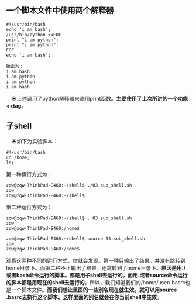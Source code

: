 ## 一个脚本文件中使用两个解释器  
```
#!/usr/bin/bash
echo 'i am bash';
/usr/bin/python <<EOF
print "i am python";
print "i am python";
EOF
echo 'i am bash';

输出为：
i am bash
i am python
i am python
i am bash
```
&emsp;&#9728;上述调用了python解释器来调用print函数。**主要使用了上次所讲的一个功能<<tag**。  
## 子shell
&emsp;&#9728;如下为实验脚本：  
```
#!/usr/bin/bash
cd /home;
ls;
```
第一种运行方式为：
```
zqw@zqw-ThinkPad-E460:~/shell$ ./03.sub_shell.sh 
zqw
zqw@zqw-ThinkPad-E460:~/shell$
```
第二种运行方式为：
```
zqw@zqw-ThinkPad-E460:~/shell$ . 03.sub_shell.sh 
zqw
zqw@zqw-ThinkPad-E460:/home$ 

zqw@zqw-ThinkPad-E460:~/shell$ source 03.sub_shell.sh 
zqw
zqw@zqw-ThinkPad-E460:/home$ 
```
观察这两种不同的运行方式，你就会发现。第一种只输出了结果。并没有跳转到home目录下。而第二种不止输出了结果。还跳转到了home目录下。**原因是用./或者bash命令运行的脚本。都是用子shell去运行的。而用.或者source命令运行的脚本都是用现在的shell去运行的**。所以，我们知道我们的/home/user/.basrc也是一个脚本文件。**而我们想让里面的一些别名现在就生效。就可以用source .basrc去执行这个脚本。这样里面的别名就会在你当前shell中生效**。

